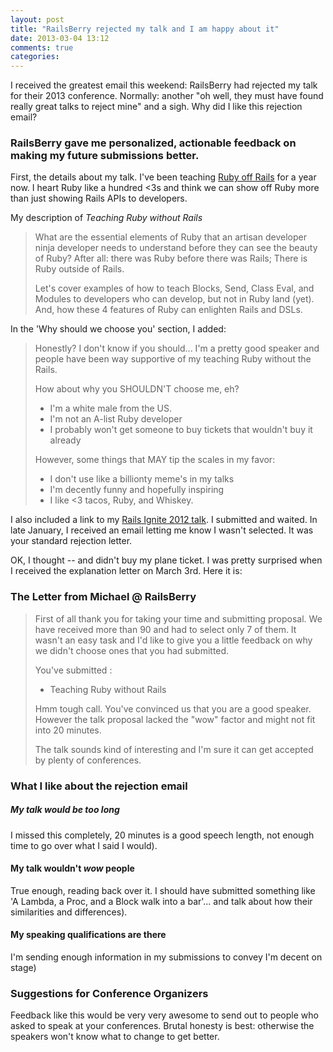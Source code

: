 ```yaml
---
layout: post
title: "RailsBerry rejected my talk and I am happy about it"
date: 2013-03-04 13:12
comments: true
categories:
---
```


I received the greatest email this weekend: RailsBerry had rejected my talk for
their 2013 conference. Normally: another "oh well, they must have found really
great talks to reject mine" and a sigh. Why did I like this rejection email?

### RailsBerry gave me personalized, actionable feedback on making my future submissions better.

<!-- more -->

First, the details about my talk. I've been teaching [Ruby off Rails](http://rubyoffrails)
for a year now. I heart Ruby like a hundred &lt;3s
and think we can show off Ruby more than just showing Rails APIs to developers.

My description of _Teaching Ruby without Rails_

> What are the essential elements of Ruby that an artisan developer ninja
> developer needs to understand before they can see the beauty of Ruby? After all:
> there was Ruby before there was Rails; There is Ruby outside of Rails.
>
> Let's cover examples of how to teach Blocks, Send, Class Eval, and Modules to
> developers who can develop, but not in Ruby land (yet). And, how these 4
> features of Ruby can enlighten Rails and DSLs.

In the 'Why should we choose you' section, I added:

> Honestly? I don't know if you should... I'm a pretty good speaker and people
> have been way supportive of my teaching Ruby without the Rails.
>
> How about why you SHOULDN'T choose me, eh?
>
> - I'm a white male from the US.
> - I'm not an A-list Ruby developer
> - I probably won't get someone to buy tickets that wouldn't buy it already
>
> However, some things that MAY tip the scales in my favor:
>
> - I don't use like a billionty meme's in my talks
> - I'm decently funny and hopefully inspiring
> - I like <3 tacos, Ruby, and Whiskey.

I also included a link to my [Rails Ignite 2012 talk](http://www.youtube.com/watch?feature=player_embedded&v=Ucma74yqH6w).
I submitted and waited. In late January, I received an email letting me know I
wasn't selected. It was your standard rejection letter.

OK, I thought -- and didn't buy my plane ticket.  I was pretty surprised when
I received the explanation letter on March 3rd. Here
it is:

### The Letter from Michael @ RailsBerry

> First of all thank you for taking your time and submitting proposal.
> We have received more than 90 and had to select only 7 of them.
> It wasn't an easy task and I'd like to give you a little feedback
> on why we didn't choose ones that you had submitted.
>
> You've submitted :
>   - Teaching Ruby without Rails
>
>   Hmm tough call. You've convinced us that you are a good speaker.
>   However the talk proposal lacked the "wow" factor and might not fit into 20
>   minutes.
>
>   The talk sounds kind of interesting and I'm sure it can get accepted by plenty
>   of conferences.

### What I like about the rejection email

##### My talk would be too long
I missed this completely, 20 minutes is a good speech length, not enough time 
to go over what I said I would).

#### My talk wouldn't _wow_ people 
True enough, reading back over it. I should have submitted something like 
'A Lambda, a Proc, and a Block walk into a bar'... and talk about how their 
similarities and differences).

#### My speaking qualifications are there
I'm sending enough information in my submissions to convey I'm decent on stage)

### Suggestions for Conference Organizers

Feedback like this would be very very awesome to send out to people who asked 
to speak at your conferences. Brutal honesty is best: otherwise the speakers 
won't know what to change to get better.
